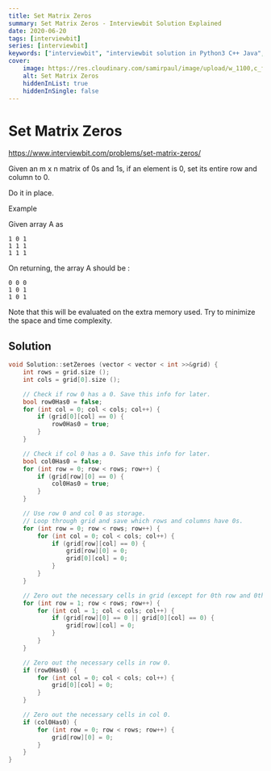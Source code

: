 ```yaml
---
title: Set Matrix Zeros
summary: Set Matrix Zeros - Interviewbit Solution Explained
date: 2020-06-20
tags: [interviewbit]
series: [interviewbit]
keywords: ["interviewbit", "interviewbit solution in Python3 C++ Java", "Set Matrix Zeros Solution Explained"]
cover:
    image: https://res.cloudinary.com/samirpaul/image/upload/w_1100,c_fit,co_rgb:FFFFFF,l_text:Arial_75_bold:Set Matrix Zeros - Solution Explained/problem-solving.webp
    alt: Set Matrix Zeros
    hiddenInList: true
    hiddenInSingle: false
---
```


# Set Matrix Zeros

https://www.interviewbit.com/problems/set-matrix-zeros/

Given an m x n matrix of 0s and 1s, if an element is 0, set its entire row and column to 0.

Do it in place.

Example

Given array A as
```
1 0 1
1 1 1 
1 1 1
```
On returning, the array A should be :
```
0 0 0
1 0 1
1 0 1
```
Note that this will be evaluated on the extra memory used. Try to minimize the space and time complexity.


## Solution

```cpp
void Solution::setZeroes (vector < vector < int >>&grid) {
	int rows = grid.size ();
	int cols = grid[0].size ();

	// Check if row 0 has a 0. Save this info for later.
	bool row0Has0 = false;
	for (int col = 0; col < cols; col++) {
		if (grid[0][col] == 0) {
			row0Has0 = true;
		}
	}

	// Check if col 0 has a 0. Save this info for later.
	bool col0Has0 = false;
	for (int row = 0; row < rows; row++) {
		if (grid[row][0] == 0) {
			col0Has0 = true;
		}
	}

	// Use row 0 and col 0 as storage.
	// Loop through grid and save which rows and columns have 0s.
	for (int row = 0; row < rows; row++) {
		for (int col = 0; col < cols; col++) {
			if (grid[row][col] == 0) {
				grid[row][0] = 0;
				grid[0][col] = 0;
			}
		}
	}

	// Zero out the necessary cells in grid (except for 0th row and 0th col).
	for (int row = 1; row < rows; row++) {
		for (int col = 1; col < cols; col++) {
			if (grid[row][0] == 0 || grid[0][col] == 0) {
				grid[row][col] = 0;
			}
		}
	}

	// Zero out the necessary cells in row 0.
	if (row0Has0) {
		for (int col = 0; col < cols; col++) {
			grid[0][col] = 0;
		}
	}

	// Zero out the necessary cells in col 0.
	if (col0Has0) {
		for (int row = 0; row < rows; row++) {
			grid[row][0] = 0;
		}
	}
}
